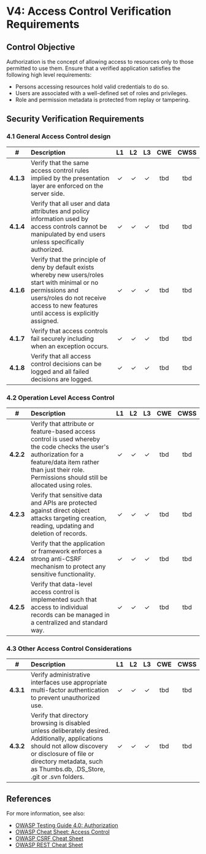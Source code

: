 # V4: Access Control Verification Requirements

## Control Objective

Authorization is the concept of allowing access to resources only to those permitted to use them. Ensure that a verified application satisfies the following high level requirements:

* Persons accessing resources hold valid credentials to do so.
* Users are associated with a well-defined set of roles and privileges.
* Role and permission metadata is protected from replay or tampering.

## Security Verification Requirements

### 4.1 General Access Control design

| # | Description | L1 | L2 | L3 | CWE | CWSS |
| :---: | :--- | :---: | :---:| :---: | :---: | :---: |
| **4.1.3** | Verify that the same access control rules implied by the presentation layer are enforced on the server side. | ✓ | ✓ | ✓ | tbd | tbd |
| **4.1.4** | Verify that all user and data attributes and policy information used by access controls cannot be manipulated by end users unless specifically authorized. | ✓ | ✓ | ✓ | tbd | tbd |
| **4.1.6** | Verify that the principle of deny by default exists whereby new users/roles start with minimal or no permissions and users/roles do not receive access to new features until access is explicitly assigned.  | ✓ | ✓ | ✓ |  tbd | tbd |
| **4.1.7** | Verify that access controls fail securely including when an exception occurs. | ✓ | ✓ | ✓ |  tbd | tbd |
| **4.1.8** | Verify that all access control decisions can be logged and all failed decisions are logged. | ✓ | ✓ | ✓ | tbd | tbd |

### 4.2 Operation Level Access Control

| # | Description | L1 | L2 | L3 | CWE | CWSS |
| :---: | :--- | :---: | :---:| :---: | :---: | :---: |
| **4.2.2** | Verify that attribute or feature-based access control is used whereby the code checks the user's authorization for a feature/data item rather than just their role. Permissions should still be allocated using roles. | ✓ | ✓ | ✓ | tbd | tbd |
| **4.2.3** | Verify that sensitive data and APIs are protected against direct object attacks targeting creation, reading, updating and deletion of records. | ✓ | ✓ | ✓ | tbd | tbd |
| **4.2.4** | Verify that the application or framework enforces a strong anti-CSRF mechanism to protect any sensitive functionality. | ✓ | ✓ | ✓ | tbd | tbd |
| **4.2.5** | Verify that data-level access control is implemented such that access to individual records can be managed in a centralized and standard way. | ✓ | ✓ | ✓ | tbd | tbd |

### 4.3 Other Access Control Considerations

| # | Description | L1 | L2 | L3 | CWE | CWSS |
| :---: | :--- | :---: | :---:| :---: | :---: | :---: |
| **4.3.1** | Verify administrative interfaces use appropriate multi-factor authentication to prevent unauthorized use. | ✓ | ✓ | ✓ | tbd | tbd |
| **4.3.2** | Verify that directory browsing is disabled unless deliberately desired. Additionally, applications should not allow discovery or disclosure of file or directory metadata, such as Thumbs.db, .DS_Store, .git or .svn folders. | ✓ | ✓ | ✓ | tbd | tbd ||

## References

For more information, see also:

* [OWASP Testing Guide 4.0: Authorization](https://www.owasp.org/index.php/Testing_for_Authorization)
* [OWASP Cheat Sheet: Access Control](https://www.owasp.org/index.php/Access_Control_Cheat_Sheet)
* [OWASP CSRF Cheat Sheet](https://www.owasp.org/index.php/Cross-Site_Request_Forgery_(CSRF)_Prevention_Cheat_Sheet)
* [OWASP REST Cheat Sheet](https://www.owasp.org/index.php/REST_Security_Cheat_Sheet)
